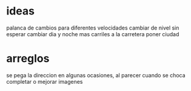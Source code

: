 # ideas

palanca de cambios para diferentes velocidades
cambiar de nivel sin esperar
cambiar dia y noche
mas carriles a la carretera
poner ciudad


# arreglos

se pega la direccion en algunas ocasiones, al parecer cuando se choca
completar o mejorar imagenes